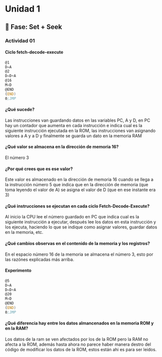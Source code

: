 # Unidad 1

## 🔎 Fase: Set + Seek

### Actividad 01
#### Ciclo fetch-decode-execute
``` asm
@1
D=A
@2
D=D+A
@16
M=D
@END
(END)
0;JMP
```

#### ¿Qué sucede?
Las instrucciones van guardando datos en las variables PC, A y D, en PC hay un contador que aumenta en cada instrucción e indica cual es la siguiente instrucción ejecutada en la ROM, las instrucciones van asignando valores a A y a D y finalmente se guarda un dato en la memoria RAM

#### ¿Qué valor se almacena en la dirección de memoria 16?                          
El número 3

#### ¿Por qué crees que es ese valor?
Este valor es almacenado en la dirección de memoria 16 cuando se llega a la instrucción número 5 que indica que en la dirección de memoria (que toma leyendo el valor de A) se asigna el valor de D (que en ese instante era 3)


#### ¿Qué instrucciones se ejecutan en cada ciclo Fetch-Decode-Execute?
Al inicio la CPU lee el número guardado en PC que indica cual es la siguiente instrucción a ejecutar, después lee los datos en esta instrucción y los ejecuta, haciendo lo que se indique como asignar valores, guardar datos en la memoria, etc.

#### ¿Qué cambios observas en el contenido de la memoria y los registros?
En el espacio número 16 de la memoria se almacena el número 3, esto por las razónes explicadas más arriba.

#### Experimento
``` asm
@5
D=A
D=D+A
@20
M=D
@END
(END)
0;JMP
```

#### ¿Qué diferencia hay entre los datos almancenados en la memoria ROM y en la RAM?
Los datos de la ram se ven afectados por los de la ROM pero la RAM no afecta a la ROM, además hasta ahora no parece haber manera destro del código de modificar los datos de la ROM, estos están ahi es para ser leidos.
